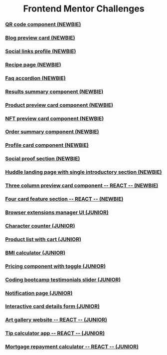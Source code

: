 <h1 align="center"> Frontend Mentor Challenges </h1>

### [QR code component (NEWBIE)](https://github.com/UPinar/frontend_mentor/tree/main/qr-code-component)

### [Blog preview card (NEWBIE)](https://github.com/UPinar/frontend_mentor/tree/main/blog-preview-card)

### [Social links profile (NEWBIE)](https://github.com/UPinar/frontend_mentor/tree/main/social-links-profile)

### [Recipe page (NEWBIE)](https://github.com/UPinar/frontend_mentor/tree/main/recipe-page)

### [Faq accordion (NEWBIE)](https://github.com/UPinar/frontend_mentor/tree/main/faq-accordion)

### [Results summary component (NEWBIE)](https://github.com/UPinar/frontend_mentor/tree/main/results-summary-component)

### [Product preview card component (NEWBIE)](https://github.com/UPinar/frontend_mentor/tree/main/product-preview-card-component)

### [NFT preview card component (NEWBIE)](https://github.com/UPinar/frontend_mentor/tree/main/nft-preview-card-component)

### [Order summary component (NEWBIE)](https://github.com/UPinar/frontend_mentor/tree/main/order-summary-component)

### [Profile card component (NEWBIE)](https://github.com/UPinar/frontend_mentor/tree/main/profile-card-component)

### [Social proof section (NEWBIE)](https://github.com/UPinar/frontend_mentor/tree/main/social-proof-section)

### [Huddle landing page with single introductory section (NEWBIE)](https://github.com/UPinar/frontend_mentor/tree/main/huddle-landing-page-with-single-introductory-section)

### [Three column preview card component -- REACT -- (NEWBIE)](https://github.com/UPinar/frontend_mentor/tree/main/three-column-preview-card-component)

### [Four card feature section -- REACT -- (NEWBIE)](https://github.com/UPinar/frontend_mentor/tree/main/four-card-feature-section)

### [Browser extensions manager UI (JUNIOR)](https://github.com/UPinar/frontend_mentor/tree/main/browser-extensions-manager-ui)

### [Character counter (JUNIOR)](https://github.com/UPinar/frontend_mentor/tree/main/character-counter)

### [Product list with cart (JUNIOR)](https://github.com/UPinar/frontend_mentor/tree/main/product-list-with-cart)

### [BMI calculator (JUNIOR)](https://github.com/UPinar/frontend_mentor/tree/main/bmi-calculator)

### [Pricing component with toggle (JUNIOR)](https://github.com/UPinar/frontend_mentor/tree/main/pricing-component-with-toggle)

### [Coding bootcamp testimonials slider (JUNIOR)](https://github.com/UPinar/frontend_mentor/tree/main/coding-bootcamp-testimonials-slider)

### [Notification page (JUNIOR)](https://github.com/UPinar/frontend_mentor/tree/main/notification-page)

### [Interactive card details form (JUNIOR)](https://github.com/UPinar/frontend_mentor/tree/main/interactive-card-details-form)

### [Art gallery website -- REACT -- (JUNIOR)](https://github.com/UPinar/frontend_mentor/tree/main/art-gallery-website)

### [Tip calculator app -- REACT -- (JUNIOR)](https://github.com/UPinar/frontend_mentor/tree/main/tip-calculator-app)

### [Mortgage repayment calculator -- REACT -- (JUNIOR)](https://github.com/UPinar/frontend_mentor/tree/main/mortgage-repayment-calculator)
